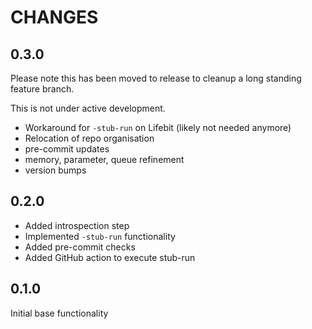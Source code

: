 # CHANGES

## 0.3.0

Please note this has been moved to release to cleanup a long standing feature branch.

This is not under active development.

- Workaround for `-stub-run` on Lifebit (likely not needed anymore)
- Relocation of repo organisation
- pre-commit updates
- memory, parameter, queue refinement
- version bumps

## 0.2.0

- Added introspection step
- Implemented `-stub-run` functionality
- Added pre-commit checks
- Added GitHub action to execute stub-run

## 0.1.0

Initial base functionality
